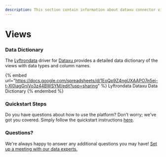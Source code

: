 ```yaml
---
description: This section contain information about dataxu connector views information
---
```


# Views

### Data Dictionary

The [Lyftrondata](https://www.lyftrondata.com/) driver for [Dataxu](https://www.lyftrondata.com/integration/Dataxu/)[ ](https://www.lyftrondata.com/integration/dataxu/)provides a detailed data dictionary of the views with data types and column names.

{% embed url="https://docs.google.com/spreadsheets/d/1EoQp9Z4ngUXAAPO7n5ei-t-Xl0iagGniVo3z44BWSYM/edit?usp=sharing" %}
Lyftrondata Dataxu Data Dictionary
{% endembed %}

### Quickstart Steps

Do you have questions about how to use the platform? Don't worry; we've got you covered. Simply follow the quickstart instructions [here](../../../../quickstart-steps.md).

### Questions? <a href="#questions" id="questions"></a>

We're always happy to answer any additional questions you may have! [Set up a meeting with our data experts.](https://www.lyftrondata.com/book-a-meeting/)


